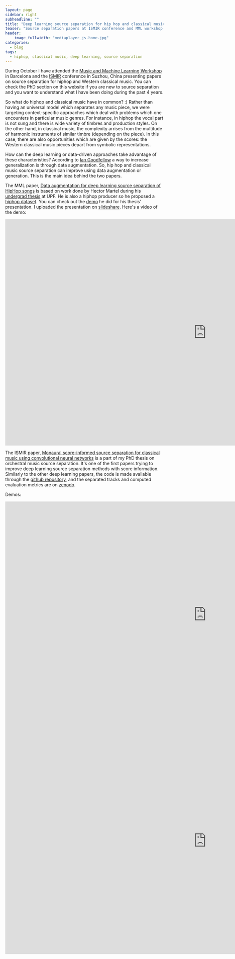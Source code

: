 ```yaml
---
layout: page
sidebar: right
subheadline: ""
title: "Deep learning source separation for hip hop and classical music"
teaser: "Source separation papers at ISMIR conference and MML workshop..."
header:
    image_fullwidth: "mediaplayer_js-home.jpg"
categories:
  - blog
tags:
  - hiphop, classical music, deep learning, source separation
---
```

During October I have attended the [Music and Machine Learning Workshop][7] in Barcelona and the [ISMIR][8] conference in Suzhou, China presenting papers on source separation for hiphop and Western classical music. You can check the PhD section on this website if you are new to source separation and you want to understand what I have been doing during the past 4 years.

So what do hiphop and classical music have in common? :) Rather than having an universal model which separates any music piece, we were targeting context-specific approaches which deal with  problems which one encounters in particular music genres. For instance, in hiphop the vocal part is not sung and there is wide variety of timbres and production styles. On the other hand, in classical music, the complexity arrises from the multitude of harmonic instruments of similar timbre (depending on the piece). In this case, there are also opportunities which are given by the scores: the Western classical music pieces depart from symbolic representations.

How can the deep learning or data-driven approaches take advantage of these characteristics? According to [Ian Goodfellow][1] a way to increase generalization is through data augmentation. So, hip hop and classical music source separation can improve using data augmentation or generation. This is the main idea behind the two papers.

The MML paper, [Data augmentation for deep learning source separation of HipHop songs][4] is based on work done by Hector Martel during his [undergrad thesis][3] at UPF. He is also a hiphop producer so he proposed a [hiphop dataset][5]. You can check out the [demo][6] he did for his thesis' presentation. I uploaded the presentation on [slideshare][10]. Here's a video of the demo:

<div class="flex-video">
        <iframe width="1280" height="720" src="https://www.youtube.com/watch?v=h8v0_3qKLHo" frameborder="0" allowfullscreen></iframe>
</div>

The ISMIR paper, [Monaural score-informed source separation for classical music using convolutional neural networks][11] is a part of my PhD thesis on orchestral music source separation. It's one of the first papers trying to improve deep learning source separation methods with score information. Similarly to the other deep learning papers, the code is made available through the [github repository][2], and the separated tracks and computed evaluation metrics are on [zenodo][14].

Demos:

<div class="flex-video">
        <iframe width="1280" height="720" src="https://www.youtube.com/watch?v=c0xJIJrp5w8" frameborder="0" allowfullscreen></iframe>
</div>


<div class="flex-video">
        <iframe width="1280" height="720" src="https://www.youtube.com/watch?v=9vSxRVh1YZU" frameborder="0" allowfullscreen></iframe>
</div>

 [1]: https://www.deeplearningbook.org
 [2]: https://github.com/MTG/DeepConvSep
 [3]: https://repositori.upf.edu/bitstream/handle/10230/32919/Martel_2017.pdf?sequence=1&isAllowed=y
 [4]: https://mtg.upf.edu/node/3825
 [5]: https://doi.org/10.5281/zenodo.823037
 [6]: https://hiphopss.github.io
 [7]: https://musml.weebly.com
 [8]: https://ismir2017.smcnus.org
 [9]: https://www.slideshare.net/MariusMiron2/presentation-ismir
 [10]: https://www.slideshare.net/MariusMiron2/presentation-mml
 [11]: https://mtg.upf.edu/node/3806
 [12]: https://www.youtube.com/watch?v=c0xJIJrp5w8
 [13]: https://www.youtube.com/watch?v=9vSxRVh1YZU
 [14]: https://doi.org/10.5281/zenodo.1009136





